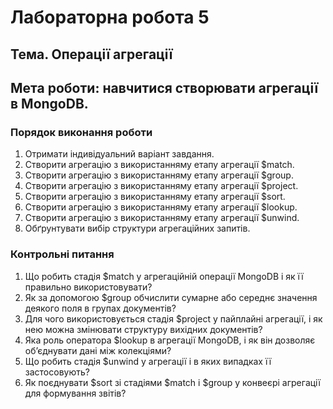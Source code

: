 # **Лабораторна робота 5**

## **Тема**. Операції агрегації

## **Мета роботи**: навчитися створювати агрегації в MongoDB.

### Порядок виконання роботи

1. Отримати індивідуальний варіант завдання.
2. Створити агрегацію з використанняму етапу агрегації $match. 
3. Створити агрегацію з використанняму етапу агрегації $group. 
4. Створити агрегацію з використанняму етапу агрегації $project. 
5. Створити агрегацію з використанняму етапу агрегації $sort. 
6. Створити агрегацію з використанняму етапу агрегації $lookup.
7. Створити агрегацію з використанняму етапу агрегації $unwind. 
7. Обґрунтувати вибір структури агрегаційних запитів.


### Контрольні питання
1. Що робить стадія $match у агрегаційній операції MongoDB і як її правильно використовувати?
2. Як за допомогою $group обчислити сумарне або середнє значення деякого поля в групах документів?
3. Для чого використовується стадія $project у пайплайні агрегації, і як нею можна змінювати структуру вихідних документів?
4. Яка роль оператора $lookup в агрегації MongoDB, і як він дозволяє об’єднувати дані між колекціями?
5. Що робить стадія $unwind у агрегації і в яких випадках її застосовують?
6. Як поєднувати $sort зі стадіями $match і $group у конвеєрі агрегації для формування звітів?
